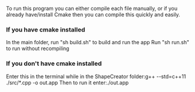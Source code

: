 To run this program you can either compile each file manually, or if you already have/install Cmake then you can compile this quickly and easily.

### If you have cmake installed
In the main folder, run "sh build.sh" to build and run the app
Run "sh run.sh" to run without recompiling

### If you don't have cmake installed
Enter this in the terminal while in the ShapeCreator folder:g++ --std=c++11 ./src/*.cpp -o out.app
Then to run it enter:./out.app